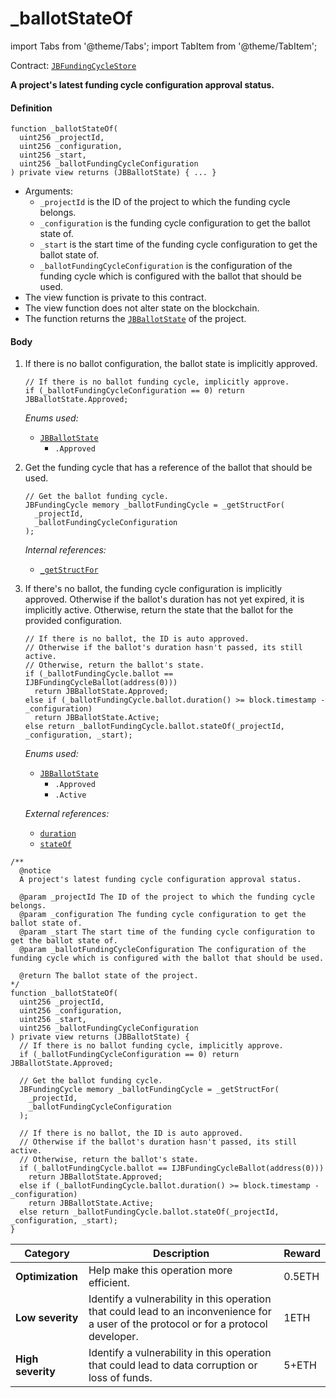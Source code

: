 # _ballotStateOf

import Tabs from '@theme/Tabs';
import TabItem from '@theme/TabItem';

Contract: [`JBFundingCycleStore`](/docs/dev/v2/contracts/jbfundingcyclestore/README.md)​

<Tabs>
<TabItem value="Step by step" label="Step by step">

**A project's latest funding cycle configuration approval status.**

#### Definition

```
function _ballotStateOf(
  uint256 _projectId,
  uint256 _configuration,
  uint256 _start,
  uint256 _ballotFundingCycleConfiguration
) private view returns (JBBallotState) { ... }
```

* Arguments:
  * `_projectId` is the ID of the project to which the funding cycle belongs.
  * `_configuration` is the funding cycle configuration to get the ballot state of.
  * `_start` is the start time of the funding cycle configuration to get the ballot state of.
  * `_ballotFundingCycleConfiguration` is the configuration of the funding cycle which is configured with the ballot that should be used.
* The view function is private to this contract.
* The view function does not alter state on the blockchain.
* The function returns the [`JBBallotState`](/docs/dev/v2/enums/jbballotstate.md) of the project.

#### Body

1.  If there is no ballot configuration, the ballot state is implicitly approved.

    ```
    // If there is no ballot funding cycle, implicitly approve.
    if (_ballotFundingCycleConfiguration == 0) return JBBallotState.Approved;
    ```

    _Enums used:_

    * [`JBBallotState`](/docs/dev/v2/enums/jbballotstate.md)
      * `.Approved`
2.  Get the funding cycle that has a reference of the ballot that should be used.

    ```
    // Get the ballot funding cycle.
    JBFundingCycle memory _ballotFundingCycle = _getStructFor(
      _projectId,
      _ballotFundingCycleConfiguration
    );
    ```

    _Internal references:_

    * [`_getStructFor`](/docs/dev/v2/contracts/jbfundingcyclestore/read/-_getstructfor.md)
3.  If there's no ballot, the funding cycle configuration is implicitly approved. Otherwise if the ballot's duration has not yet expired, it is implicitly active. Otherwise, return the state that the ballot for the provided configuration.

    ```
    // If there is no ballot, the ID is auto approved.
    // Otherwise if the ballot's duration hasn't passed, its still active.
    // Otherwise, return the ballot's state.
    if (_ballotFundingCycle.ballot == IJBFundingCycleBallot(address(0)))
      return JBBallotState.Approved;
    else if (_ballotFundingCycle.ballot.duration() >= block.timestamp - _configuration)
      return JBBallotState.Active;
    else return _ballotFundingCycle.ballot.stateOf(_projectId, _configuration, _start);
    ```

    _Enums used:_

    * [`JBBallotState`](/docs/dev/v2/enums/jbballotstate.md)
      * `.Approved`
      * `.Active`

    _External references:_

    * [`duration`](/docs/dev/v2/interfaces/ijbfundingcycleballot.md)
    * [`stateOf`](/docs/dev/v2/interfaces/ijbfundingcycleballot.md)

</TabItem>

<TabItem value="Code" label="Code">

```
/**
  @notice
  A project's latest funding cycle configuration approval status.

  @param _projectId The ID of the project to which the funding cycle belongs.
  @param _configuration The funding cycle configuration to get the ballot state of.
  @param _start The start time of the funding cycle configuration to get the ballot state of.
  @param _ballotFundingCycleConfiguration The configuration of the funding cycle which is configured with the ballot that should be used.

  @return The ballot state of the project.
*/
function _ballotStateOf(
  uint256 _projectId,
  uint256 _configuration,
  uint256 _start,
  uint256 _ballotFundingCycleConfiguration
) private view returns (JBBallotState) {
  // If there is no ballot funding cycle, implicitly approve.
  if (_ballotFundingCycleConfiguration == 0) return JBBallotState.Approved;

  // Get the ballot funding cycle.
  JBFundingCycle memory _ballotFundingCycle = _getStructFor(
    _projectId,
    _ballotFundingCycleConfiguration
  );

  // If there is no ballot, the ID is auto approved.
  // Otherwise if the ballot's duration hasn't passed, its still active.
  // Otherwise, return the ballot's state.
  if (_ballotFundingCycle.ballot == IJBFundingCycleBallot(address(0)))
    return JBBallotState.Approved;
  else if (_ballotFundingCycle.ballot.duration() >= block.timestamp - _configuration)
    return JBBallotState.Active;
  else return _ballotFundingCycle.ballot.stateOf(_projectId, _configuration, _start);
}
```

</TabItem>

<TabItem value="Bug bounty" label="Bug bounty">

| Category          | Description                                                                                                                            | Reward |
| ----------------- | -------------------------------------------------------------------------------------------------------------------------------------- | ------ |
| **Optimization**  | Help make this operation more efficient.                                                                                               | 0.5ETH |
| **Low severity**  | Identify a vulnerability in this operation that could lead to an inconvenience for a user of the protocol or for a protocol developer. | 1ETH   |
| **High severity** | Identify a vulnerability in this operation that could lead to data corruption or loss of funds.                                        | 5+ETH  |

</TabItem>
</Tabs>
